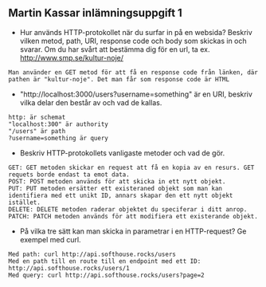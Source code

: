 **Martin Kassar inlämningsuppgift 1**
----
* Hur används HTTP-protokollet när du surfar in på en websida? Beskriv vilken metod, path, URI, response code och body som skickas in och svarar. Om du har svårt att bestämma dig för en url, ta ex. http://www.smp.se/kultur-noje/ 

```
Man använder en GET metod för att få en response code från länken, där pathen är "kultur-noje". Det man får som response code är HTML
```



* "http://localhost:3000/users?username=something" är en URI, beskriv vilka delar den består av och vad de kallas.

```
http: är schemat
"localhost:300" är authority
"/users" är path
?username=something är query

```


* Beskriv HTTP-protokollets vanligaste metoder och vad de gör.
 ```
GET: GET metoden skickar en request att få en kopia av en resurs. GET requets borde endast ta emot data.
POST: POST metoden används för att skicka in ett nytt objekt.
PUT: PUT metoden ersätter ett existeraned objekt som man kan identifiera med ett unikt ID, annars skapar den ett nytt objekt istället.
DELETE: DELETE metoden raderar objektet du speciferar i ditt anrop.
PATCH: PATCH metoden används för att modifiera ett existerande objekt.
 ```

 
  * På vilka tre sätt kan man skicka in parametrar i en HTTP-request? Ge exempel med curl.
 ```
Med path: curl http://api.softhouse.rocks/users
Med en path till en route till en endpoint med ett ID: http://api.softhouse.rocks/users/1
Med query: curl http://api.softhouse.rocks/users?page=2

 ```
